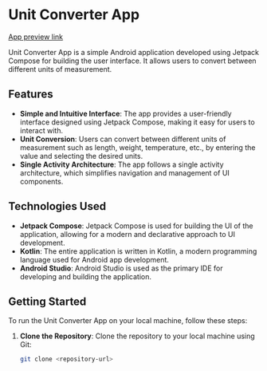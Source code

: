 # Unit Converter App

[App preview link](https://drive.google.com/file/d/1KnqSJAHTvVMfk0MLMtBVWFEDl0zHQ92T/view?usp=drive_link)

Unit Converter App is a simple Android application developed using Jetpack Compose for building the user interface. It allows users to convert between different units of measurement.

## Features

- **Simple and Intuitive Interface**: The app provides a user-friendly interface designed using Jetpack Compose, making it easy for users to interact with.
- **Unit Conversion**: Users can convert between different units of measurement such as length, weight, temperature, etc., by entering the value and selecting the desired units.
- **Single Activity Architecture**: The app follows a single activity architecture, which simplifies navigation and management of UI components.

## Technologies Used

- **Jetpack Compose**: Jetpack Compose is used for building the UI of the application, allowing for a modern and declarative approach to UI development.
- **Kotlin**: The entire application is written in Kotlin, a modern programming language used for Android app development.
- **Android Studio**: Android Studio is used as the primary IDE for developing and building the application.

## Getting Started

To run the Unit Converter App on your local machine, follow these steps:

1. **Clone the Repository**: Clone the repository to your local machine using Git:

   ```bash
   git clone <repository-url>
